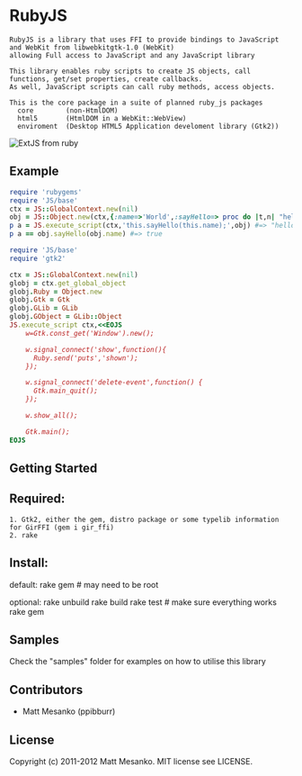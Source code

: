 RubyJS
===
    RubyJS is a library that uses FFI to provide bindings to JavaScript and WebKit from libwebkitgtk-1.0 (WebKit)
    allowing Full access to JavaScript and any JavaScript library

    This library enables ruby scripts to create JS objects, call functions, get/set properties, create callbacks. 
    As well, JavaScript scripts can call ruby methods, access objects.

    This is the core package in a suite of planned ruby_js packages
      core        (non-HtmlDOM)
      html5       (HtmlDOM in a WebKit::WebView)
      enviroment  (Desktop HTML5 Application develoment library (Gtk2))

![ExtJS from ruby](http://i1263.photobucket.com/albums/ii631/ppibburr/rubyjs_extjs.png)

Example
---
``` ruby
require 'rubygems'
require 'JS/base'
ctx = JS::GlobalContext.new(nil)
obj = JS::Object.new(ctx,{:name=>'World',:sayHello=> proc do |t,n| "hello #{n}" end})
p a = JS.execute_script(ctx,'this.sayHello(this.name);',obj) #=> "hello World"
p a == obj.sayHello(obj.name) #=> true
```
``` ruby
require 'JS/base'
require 'gtk2'

ctx = JS::GlobalContext.new(nil)
globj = ctx.get_global_object
globj.Ruby = Object.new
globj.Gtk = Gtk
globj.GLib = GLib
globj.GObject = GLib::Object
JS.execute_script ctx,<<EOJS
	w=Gtk.const_get('Window').new();

	w.signal_connect('show',function(){
	  Ruby.send('puts','shown');
	});

	w.signal_connect('delete-event',function() {
	  Gtk.main_quit();
	});

	w.show_all();

	Gtk.main();
EOJS
```

Getting Started
---
  Required:
  ---
    1. Gtk2, either the gem, distro package or some typelib information for GirFFI (gem i gir_ffi)
    2. rake
  
  Install:
  ---
  default:  rake gem # may need to be root

  optional: rake unbuild
            rake build
            rake test # make sure everything works
            rake gem
    

Samples
---

Check the "samples" folder for examples on how to utilise this library

Contributors
---
* Matt Mesanko (ppibburr)

License
---
Copyright (c) 2011-2012 Matt Mesanko.
MIT license see LICENSE.
